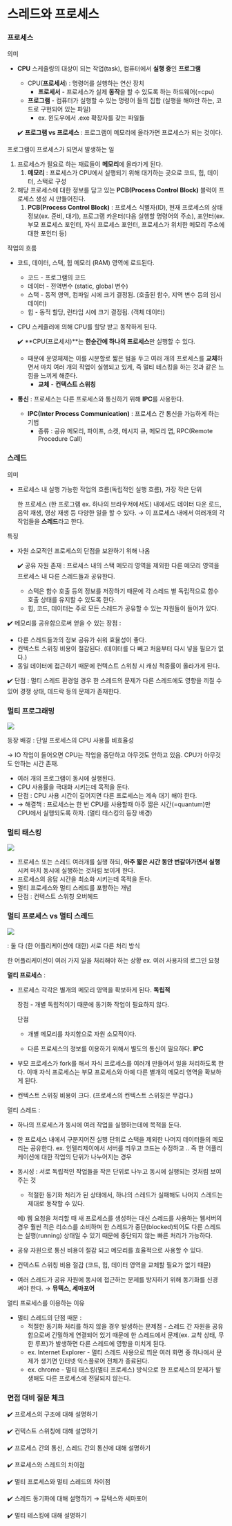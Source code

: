 # 스레드와 프로세스

### 프로세스

의미

- **CPU** 스케줄링의 대상이 되는 작업(task), 컴퓨터에서 **실행 중**인 **프로그램**
    - CPU(**프로세서**) : 명령어를 실행하는 연산 장치
        - **프로세서** - 프로세스가 실제 **동작**을 할 수 있도록 하는 하드웨어(=cpu)
    - **프로그램** - 컴퓨터가 실행할 수 있는 명령어 들의 집합 (실행을 해야만 하는, 코드로 구현되어 있는 파일)
        - ex. 윈도우에서 .exe 확장자를 갖는 파일들
    
    ✔️ **프로그램 vs 프로세스** : 프로그램이 메모리에 올라가면 프로세스가 되는 것이다.
    

프로그램이 프로세스가 되면서 발생하는 일

1. 프로세스가 필요로 하는 재료들이 **메모리**에 올라가게 된다.
    1. **메모리** : 프로세스가 CPU에서 실행되기 위해 대기하는 곳으로 코드, 힙, 데이터, 스택로 구성
2. 해당 프로세스에 대한 정보를 담고 있는 **PCB(Process Control Block)** 블럭이 프로세스 생성 시 만들어진다.
    1. **PCB(Process Control Block)** : 프로세스 식별자(ID), 현재 프로세스의 상태 정보(ex. 준비, 대기), 프로그램 카운터(다음 실행할 명령어의 주소), 포인터(ex. 부모 프로세스 포인터, 자식 프로세스 포인터, 프로세스가 위치한 메모리 주소에 대한 포인터 등) 

작업의 흐름

- 코드, 데이터, 스택, 힙 메모리 (RAM) 영역에 로드된다.
    - 코드 - 프로그램의 코드
    - 데이터 - 전역변수 (static, global 변수)
    - 스택 - 동적 영역, 컴파일 시에 크기 결정됨. (호출된 함수, 지역 변수 등의 임시 데이터)
    - 힙 - 동적 할당, 런타임 시에 크기 결정됨. (객체 데이터)
- CPU 스케줄러에 의해 CPU를 할당 받고 동작하게 된다.
    
    ✔️ **CPU(프로세서)**는 **한순간에 하나의 프로세스**만 실행할 수 있다.
    
    - 때문에 운영체제는 이를 시분할로 짧은 텀을 두고 여러 개의 프로세스를 **교체**하면서 마치 여러 개의 작업이 실행되고 있게, 즉 멀티 테스킹을 하는 것과 같은 느낌을 느끼게 해준다.
        - **교체** - **컨텍스트 스위칭**
- **통신** : 프로세스는 다른 프로세스와 통신하기 위해 **IPC**를 사용한다.
    - **IPC(Inter Process Communication)** : 프로세스 간 통신을 가능하게 하는 기법
        - 종류 : 공유 메모리, 파이프, 소켓, 메시지 큐, 메모리 맵, RPC(Remote Procedure Call)

### 스레드

의미

- 프로세스 내 실행 가능한 작업의 흐름(독립적인 실행 흐름), 가장 작은 단위
    
    한 프로세스 (한 프로그램 ex. 하나의 브라우저에서도) 내에서도 데이터 다운 로드, 음악 재생, 영상 재생 등 다양한 일을 할 수 있다. → 이 프로세스 내에서 여러개의 각 작업들을 **스레드**라고 한다.
    

특징

- 자원 소모적인 프로세스의 단점을 보완하기 위해 나옴
    
    ✔️ 공유 자원 존재 : 프로세스 내의 스택 메모리 영역을 제외한 다른 메모리 영역을 프로세스 내 다른 스레드들과 공유한다.
    
    - 스택은 함수 호출 등의 정보를 저장하기 때문에 각 스레드 별 독립적으로 함수 호출 상태를 유지할 수 있도록 한다.
    - 힙, 코드, 데이터는 주로 모든 스레드가 공유할 수 있는 자원들이 들어가 있다.

✔️  메모리를 공유함으로써 얻을 수 있는 장점 : 

- 다른 스레드들과의 정보 공유가 쉬워 효율성이 좋다.
- 컨텍스트 스위칭 비용이 절감된다.  (데이터를 다 빼고 처음부터 다시 넣을 필요가 없다.)
- 동일 데이터에 접근하기 때문에 컨텍스트 스위칭 시 캐싱 적중률이 올라가게 된다.

✔️ 단점 : 멀티 스레드 환경일 경우 한 스레드의 문제가 다른 스레드에도 영향을 끼칠 수 있어 경쟁 상태, 데드락 등의 문제가 존재한다. 

### 멀티 프로그래밍

<img src="images/image_0.png">

등장 배경 : 단일 프로세스의 CPU 사용률 비효율성

→ IO 작업이 들어오면 CPU는 작업을 중단하고 아무것도 안하고 있음. CPU가 아무것도 안하는 시간 존재.

- 여러 개의 프로그램이 동시에 실행된다.
- CPU 사용률을 극대화 시키는데 목적을 둔다.
- 단점 : CPU 사용 시간이 길어지면 다른 프로세스는 계속 대기 해야 한다.
- → 해결책 : 프로세스는 한 번 CPU를 사용할때 아주 짧은 시간(=quantum)만 CPU에서 실행되도록 하자. (멀티 태스킹의 등장 배경)

### 멀티 태스킹

<img src="images/image_1.png">

- 프로세스 또는 스레드 여러개를 실행 하되, **아주 짧은 시간 동안 번갈아가면서 실행**시켜 마치 동시에 실행하는 것처럼 보이게 한다.
- 프로세스의 응답 시간을 최소화 시키는데 목적을 둔다.
- 멀티 프로세스와 멀티 스레드를 포함하는 개념
- 단점 : 컨텍스트 스위칭 오버헤드

### 멀티 프로세스 vs 멀티 스레드

<img src="images/image_2.png">

: 둘 다 (한 어플리케이션에 대한) 서로 다른 처리 방식 

한 어플리케이션이 여러 가지 일을 처리해야 하는 상황 ex. 여러 사용자의 로그인 요청

**멀티 프로세스** : 

- 프로세스 각각은 별개의 메모리 영역을 확보하게 된다. **독립적**
    
    장점 - 개별 독립적이기 때문에 동기화 작업이 필요하지 않다.
    
    단점
    
     - 개별 메모리를 차지함으로 자원 소모적이다.
    
     - 다른 프로세스의 정보를 이용하기 위해서 별도의 통신이 필요하다. **IPC**
    
- 부모 프로세스가 fork를 해서 자식 프로세스를 여러개 만들어서 일을 처리하도록 한다. 이때 자식 프로세스는 부모 프로세스와 아예 다른 별개의 메모리 영역을 확보하게 된다.
- 컨텍스트 스위칭 비용이 크다. (프로세스의 컨텍스트 스위칭은 무겁다.)

멀티 스레드 :

- 하나의 프로세스가 동시에 여러 작업을 실행하는데에 목적을 둔다.
- 한 프로세스 내에서 구분지어진 실행 단위로 스택을 제외한 나머지 데이터들의 메모리는 공유한다. ex. 인텔리제이에서 서버를 띄우고 코드는 수정하고 .. 즉 한 어플리케이션에 대한 작업의 단위가 나누어지는 경우
- 동시성 : 서로 독립적인 작업들을 작은 단위로 나누고 동시에 실행되는 것처럼 보여주는 것
    - 적절한 동기화 처리가 된 상태에서, 하나의 스레드가 실패해도 나머지 스레드는 제대로 동작할 수 있다.
    
    예) 웹 요청을 처리할 때 새 프로세스를 생성하는 대신 스레드를 사용하는 웹서버의 경우 훨씬 적은 리소스를 소비하며 한 스레드가 중단(blocked)되어도 다른 스레드는 실행(running) 상태일 수 있기 때문에 중단되지 않는 빠른 처리가 가능하다.
    
- 공유 자원으로 통신 비용이 절감 되고 메모리를 효율적으로 사용할 수 있다.
- 컨텍스트 스위칭 비용 절감 (코드, 힙, 데이터 영역을 교체할 필요가 없기 때문)
- 여러 스레드가 공유 자원에 동시에 접근하는 문제를 방지하기 위해 동기화를 신경 써야 한다. → **뮤텍스, 세마포어**

멀티 프로세스를 이용하는 이유 

- 멀티 스레드의 단점 때문 :
    - 적절한 동기화 처리를 하지 않을 경우 발생하는 문제점 - 스레드 간 자원을 공유함으로써 긴밀하게 연결되어 있기 때문에 한 스레드에서 문제(ex. 교착 상태, 무한 루프)가 발생하면 다른 스레드에 영향을 미치게 된다.
    - ex. Internet Explorer - 멀티 스레드 사용으로 띄운 여러 화면 중 하나에서 문제가 생기면 인터넷 익스플로어 전체가 종료된다.
    - ex. chrome - 멀티 태스킹(멀티 프로세스) 방식으로 한 프로세스의 문제가 발생해도 다른 프로세스에 전달되지 않는다.



### 면접 대비 질문 체크

✔️ 프로세스의 구조에 대해 설명하기

✔️ 컨텍스트 스위칭에 대해 설명하기

✔️ 프로세스 간의 통신, 스레드 간의 통신에 대해 설명하기

✔️ 프로세스와 스레드의 차이점

✔️ 멀티 프로세스와 멀티 스레드의 차이점

✔️ 스레드 동기화에 대해 설명하기 → 뮤텍스와 세마포어

✔️ 멀티 테스킹에 대해 설명하기
